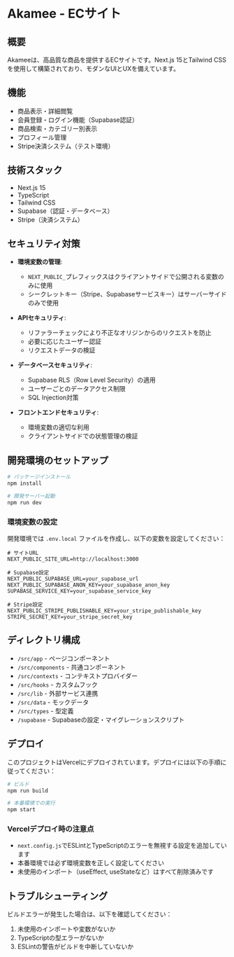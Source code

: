 # Akamee - ECサイト

## 概要

Akameeは、高品質な商品を提供するECサイトです。Next.js 15とTailwind CSSを使用して構築されており、モダンなUIとUXを備えています。

## 機能

- 商品表示・詳細閲覧
- 会員登録・ログイン機能（Supabase認証）
- 商品検索・カテゴリー別表示
- プロフィール管理
- Stripe決済システム（テスト環境）

## 技術スタック

- Next.js 15
- TypeScript
- Tailwind CSS
- Supabase（認証・データベース）
- Stripe（決済システム）

## セキュリティ対策

- **環境変数の管理**: 
  - `NEXT_PUBLIC_`プレフィックスはクライアントサイドで公開される変数のみに使用
  - シークレットキー（Stripe、Supabaseサービスキー）はサーバーサイドのみで使用

- **APIセキュリティ**:
  - リファラーチェックにより不正なオリジンからのリクエストを防止
  - 必要に応じたユーザー認証
  - リクエストデータの検証

- **データベースセキュリティ**:
  - Supabase RLS（Row Level Security）の適用
  - ユーザーごとのデータアクセス制限
  - SQL Injection対策

- **フロントエンドセキュリティ**:
  - 環境変数の適切な利用
  - クライアントサイドでの状態管理の検証

## 開発環境のセットアップ

```bash
# パッケージインストール
npm install

# 開発サーバー起動
npm run dev
```

### 環境変数の設定

開発環境では `.env.local` ファイルを作成し、以下の変数を設定してください：

```
# サイトURL
NEXT_PUBLIC_SITE_URL=http://localhost:3000

# Supabase設定
NEXT_PUBLIC_SUPABASE_URL=your_supabase_url
NEXT_PUBLIC_SUPABASE_ANON_KEY=your_supabase_anon_key
SUPABASE_SERVICE_KEY=your_supabase_service_key

# Stripe設定
NEXT_PUBLIC_STRIPE_PUBLISHABLE_KEY=your_stripe_publishable_key
STRIPE_SECRET_KEY=your_stripe_secret_key
```

## ディレクトリ構成

- `/src/app` - ページコンポーネント
- `/src/components` - 共通コンポーネント
- `/src/contexts` - コンテキストプロバイダー
- `/src/hooks` - カスタムフック
- `/src/lib` - 外部サービス連携
- `/src/data` - モックデータ
- `/src/types` - 型定義
- `/supabase` - Supabaseの設定・マイグレーションスクリプト

## デプロイ

このプロジェクトはVercelにデプロイされています。デプロイには以下の手順に従ってください：

```bash
# ビルド
npm run build

# 本番環境での実行
npm start
```

### Vercelデプロイ時の注意点

- `next.config.js`でESLintとTypeScriptのエラーを無視する設定を追加しています
- 本番環境では必ず環境変数を正しく設定してください
- 未使用のインポート（useEffect, useStateなど）はすべて削除済みです

## トラブルシューティング

ビルドエラーが発生した場合は、以下を確認してください：

1. 未使用のインポートや変数がないか
2. TypeScriptの型エラーがないか
3. ESLintの警告がビルドを中断していないか
